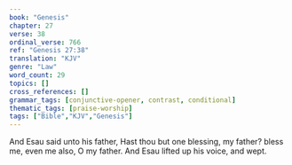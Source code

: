 ```yaml
---
book: "Genesis"
chapter: 27
verse: 38
ordinal_verse: 766
ref: "Genesis 27:38"
translation: "KJV"
genre: "Law"
word_count: 29
topics: []
cross_references: []
grammar_tags: [conjunctive-opener, contrast, conditional]
thematic_tags: [praise-worship]
tags: ["Bible","KJV","Genesis"]
---
```

And Esau said unto his father, Hast thou but one blessing, my father? bless me, even me also, O my father. And Esau lifted up his voice, and wept.
